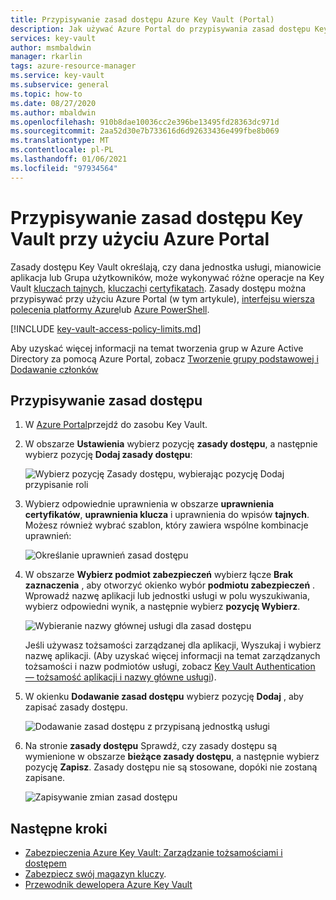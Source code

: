 ```yaml
---
title: Przypisywanie zasad dostępu Azure Key Vault (Portal)
description: Jak używać Azure Portal do przypisywania zasad dostępu Key Vault do nazwy głównej usługi lub aplikacji.
services: key-vault
author: msmbaldwin
manager: rkarlin
tags: azure-resource-manager
ms.service: key-vault
ms.subservice: general
ms.topic: how-to
ms.date: 08/27/2020
ms.author: mbaldwin
ms.openlocfilehash: 910b8dae10036cc2e396be13495fd28363dc971d
ms.sourcegitcommit: 2aa52d30e7b733616d6d92633436e499fbe8b069
ms.translationtype: MT
ms.contentlocale: pl-PL
ms.lasthandoff: 01/06/2021
ms.locfileid: "97934564"
---
```

# <a name="assign-a-key-vault-access-policy-using-the-azure-portal"></a>Przypisywanie zasad dostępu Key Vault przy użyciu Azure Portal

Zasady dostępu Key Vault określają, czy dana jednostka usługi, mianowicie aplikacja lub Grupa użytkowników, może wykonywać różne operacje na Key Vault [kluczach tajnych](../secrets/index.yml), [kluczach](../keys/index.yml)i [certyfikatach](../certificates/index.yml). Zasady dostępu można przypisywać przy użyciu Azure Portal (w tym artykule), [interfejsu wiersza polecenia platformy Azure](assign-access-policy-cli.md)lub [Azure PowerShell](assign-access-policy-powershell.md).

[!INCLUDE [key-vault-access-policy-limits.md](../../../includes/key-vault-access-policy-limits.md)]

Aby uzyskać więcej informacji na temat tworzenia grup w Azure Active Directory za pomocą Azure Portal, zobacz [Tworzenie grupy podstawowej i Dodawanie członków](../../active-directory/fundamentals/active-directory-groups-create-azure-portal.md)

## <a name="assign-an-access-policy"></a>Przypisywanie zasad dostępu

1.  W [Azure Portal](https://portal.azure.com)przejdź do zasobu Key Vault. 

1.  W obszarze **Ustawienia** wybierz pozycję **zasady dostępu**, a następnie wybierz pozycję **Dodaj zasady dostępu**:

    ![Wybierz pozycję Zasady dostępu, wybierając pozycję Dodaj przypisanie roli](../media/authentication/assign-policy-portal-01.png)

1.  Wybierz odpowiednie uprawnienia w obszarze **uprawnienia certyfikatów**, **uprawnienia klucza** i uprawnienia do wpisów **tajnych**. Możesz również wybrać szablon, który zawiera wspólne kombinacje uprawnień:

    ![Określanie uprawnień zasad dostępu](../media/authentication/assign-policy-portal-02.png)

1. W obszarze **Wybierz podmiot zabezpieczeń** wybierz łącze **Brak zaznaczenia** , aby otworzyć okienko wybór **podmiotu zabezpieczeń** . Wprowadź nazwę aplikacji lub jednostki usługi w polu wyszukiwania, wybierz odpowiedni wynik, a następnie wybierz **pozycję Wybierz**.

    ![Wybieranie nazwy głównej usługi dla zasad dostępu](../media/authentication/assign-policy-portal-03.png)

    Jeśli używasz tożsamości zarządzanej dla aplikacji, Wyszukaj i wybierz nazwę aplikacji. (Aby uzyskać więcej informacji na temat zarządzanych tożsamości i nazw podmiotów usługi, zobacz [Key Vault Authentication — tożsamość aplikacji i nazwy główne usługi](authentication.md#app-identity-and-security-principals)).
 
1.  W okienku **Dodawanie zasad dostępu** wybierz pozycję **Dodaj** , aby zapisać zasady dostępu.

    ![Dodawanie zasad dostępu z przypisaną jednostką usługi](../media/authentication/assign-policy-portal-04.png)

1. Na stronie **zasady dostępu** Sprawdź, czy zasady dostępu są wymienione w obszarze **bieżące zasady dostępu**, a następnie wybierz pozycję **Zapisz**. Zasady dostępu nie są stosowane, dopóki nie zostaną zapisane.

    ![Zapisywanie zmian zasad dostępu](../media/authentication/assign-policy-portal-05.png)


## <a name="next-steps"></a>Następne kroki

- [Zabezpieczenia Azure Key Vault: Zarządzanie tożsamościami i dostępem](security-overview.md#identity-management)
- [Zabezpiecz swój magazyn kluczy](secure-your-key-vault.md).
- [Przewodnik dewelopera Azure Key Vault](developers-guide.md)